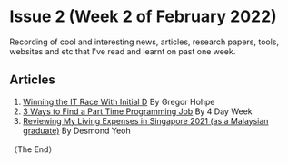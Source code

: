 # Issue 2 (Week 2 of February 2022)

Recording of cool and interesting news, articles, research papers, tools, websites and etc that I've read and learnt on past one week.

## Articles

1. [Winning the IT Race With Initial D](https://architectelevator.com/transformation/initial-d/) By Gregor Hohpe
2. [3 Ways to Find a Part Time Programming Job](https://4dayweek.io/blog/3-ways-to-find-a-part-time-programming-job) By 4 Day Week
3. [Reviewing My Living Expenses in Singapore 2021 (as a Malaysian graduate)](https://desmondyeoh.medium.com/reviewing-my-living-expenses-in-singapore-2021-as-a-malaysian-graduate-d62a7c65e5a5) By Desmond Yeoh

（The End）

